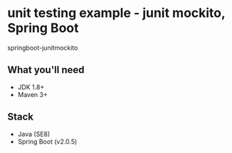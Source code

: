 # unit testing example - junit mockito, Spring Boot
springboot-junitmockito


## What you'll need
- JDK 1.8+
- Maven 3+

## Stack
- Java (SE8)
- Spring Boot (v2.0.5)
